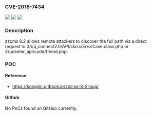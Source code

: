 ### [CVE-2018-7434](https://cve.mitre.org/cgi-bin/cvename.cgi?name=CVE-2018-7434)
![](https://img.shields.io/static/v1?label=Product&message=n%2Fa&color=blue)
![](https://img.shields.io/static/v1?label=Version&message=n%2Fa&color=blue)
![](https://img.shields.io/static/v1?label=Vulnerability&message=n%2Fa&color=brighgreen)

### Description

zzcms 8.2 allows remote attackers to discover the full path via a direct request to 3/qq_connect2.0/API/class/ErrorCase.class.php or 3/ucenter_api/code/friend.php.

### POC

#### Reference
- https://kongxin.gitbook.io/zzcms-8-2-bug/

#### Github
No PoCs found on GitHub currently.

